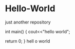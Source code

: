 # Hello-World
just another repository

int main()
{
  cout<<"hello world";
  
  return 0;
  }
hell o  world
